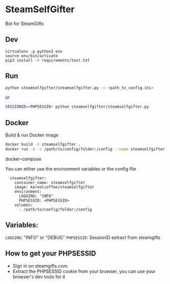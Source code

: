 # SteamSelfGifter
Bot for SteamGifts


## Dev

```
virtualenv -p python3 env
source env/bin/activate
pip3 install -r requirements/test.txt
```

## Run

```bash
python steamselfgifter/steamselfgifter.py -c <path_to_config.ini>
```

or

```bash
SESSIONID=<PHPSESSID> python steamselfgifter/steamselfgifter.py
```

## Docker

Build & run Docker image
```bash
docker build -t steamselfgifter .
docker run -d -v /path/to/config/folder:/config --name steamselfgifter steamselfgifter

```

docker-compose

You can either use the environment variables or the config file

```
  steamselfgifter:
    container_name: steamselfgifter
    image: kernelcoffee/steamselfgifter
    environment:
      LOGGING: "INFO"
      PHPSESSID: <PHPSESSID>
    volumes:
      - /path/to/config/folder:/config

```

## Variables:
`LOGGING`: "INFO" or "DEBUG"
`PHPSESSID`: SessionID extract from steamgifts

## How to get your PHPSESSID
- Sign in on steamgifts.com.
- Extract the PHPSESSID cookie from your browser, you can use your browser's dev tools for it
